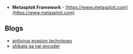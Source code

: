 - **Metasploit Framework** - [https://www.metasploit.com](https://www.metasploit.com)

 ## Blogs
- [antivirus evasion techniques](https://hivepro.com/blog/antivirus-evasion-techniques/)
- [shikata ga nai encoder](https://cloud.google.com/blog/topics/threat-intelligence/shikata-ga-nai-encoder-still-going-strong/)
